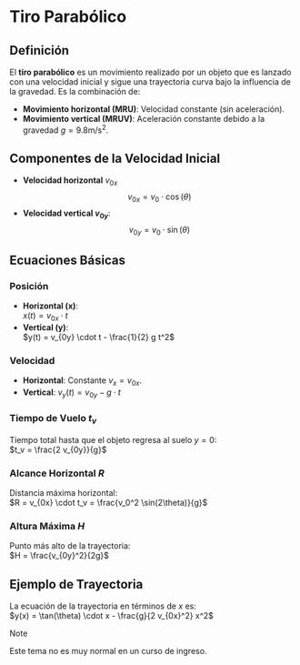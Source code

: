 # Tiro Parabólico

## Definición
El **tiro parabólico** es un movimiento realizado por un objeto que es lanzado con una velocidad inicial y sigue una trayectoria curva bajo la influencia de la gravedad. Es la combinación de:
- **Movimiento horizontal (MRU)**: Velocidad constante (sin aceleración).
- **Movimiento vertical (MRUV)**: Aceleración constante debido a la gravedad $g = 9.8 \text{m/s}^2$.

## Componentes de la Velocidad Inicial
- **Velocidad horizontal** $v_{0x}$
  $$v_{0x} = v_0 \cdot \cos(\theta)$$
- **Velocidad vertical $v_{0y}$**:  
  $$v_{0y} = v_0 \cdot \sin(\theta)$$

## Ecuaciones Básicas

### Posición
- **Horizontal (x)**:  
  $x(t) = v_{0x} \cdot t$
- **Vertical (y)**:  
  $y(t) = v_{0y} \cdot t - \frac{1}{2} g t^2$

### Velocidad
- **Horizontal**: Constante $v_x = v_{0x}$.
- **Vertical**:  $v_y(t) = v_{0y} - g \cdot t$

### Tiempo de Vuelo $t_v$
Tiempo total hasta que el objeto regresa al suelo $y = 0$:  
$t_v = \frac{2 v_{0y}}{g}$

### Alcance Horizontal $R$
Distancia máxima horizontal:  
$R = v_{0x} \cdot t_v = \frac{v_0^2 \sin(2\theta)}{g}$

### Altura Máxima $H$
Punto más alto de la trayectoria:  
$H = \frac{v_{0y}^2}{2g}$

## Ejemplo de Trayectoria
La ecuación de la trayectoria en términos de $x$ es:  
$y(x) = \tan(\theta) \cdot x - \frac{g}{2 v_{0x}^2} x^2$
> [!NOTE]
> Este tema no es muy normal en un curso de ingreso.